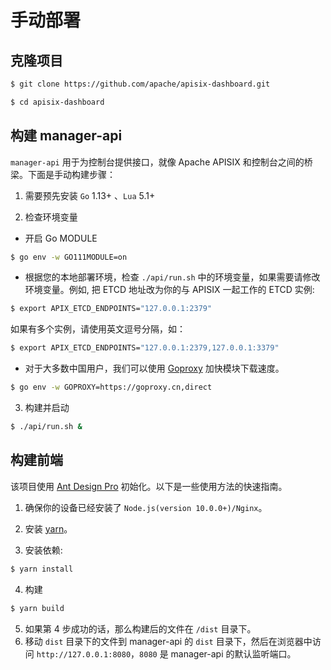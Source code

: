 <!--
#
# Licensed to the Apache Software Foundation (ASF) under one or more
# contributor license agreements.  See the NOTICE file distributed with
# this work for additional information regarding copyright ownership.
# The ASF licenses this file to You under the Apache License, Version 2.0
# (the "License"); you may not use this file except in compliance with
# the License.  You may obtain a copy of the License at
#
#     http://www.apache.org/licenses/LICENSE-2.0
#
# Unless required by applicable law or agreed to in writing, software
# distributed under the License is distributed on an "AS IS" BASIS,
# WITHOUT WARRANTIES OR CONDITIONS OF ANY KIND, either express or implied.
# See the License for the specific language governing permissions and
# limitations under the License.
#
-->

# 手动部署

## 克隆项目

```sh
$ git clone https://github.com/apache/apisix-dashboard.git

$ cd apisix-dashboard
```

## 构建 manager-api

`manager-api` 用于为控制台提供接口，就像 Apache APISIX 和控制台之间的桥梁。下面是手动构建步骤：

1. 需要预先安装 `Go` 1.13+ 、`Lua` 5.1+

2. 检查环境变量

- 开启 Go MODULE

```sh
$ go env -w GO111MODULE=on
```

- 根据您的本地部署环境，检查 `./api/run.sh` 中的环境变量，如果需要请修改环境变量。例如, 把 ETCD 地址改为你的与 APISIX 一起工作的 ETCD 实例:

```sh
$ export APIX_ETCD_ENDPOINTS="127.0.0.1:2379"
```

如果有多个实例，请使用英文逗号分隔，如：

```sh
$ export APIX_ETCD_ENDPOINTS="127.0.0.1:2379,127.0.0.1:3379"
```

- 对于大多数中国用户，我们可以使用 [Goproxy](https://goproxy.cn/) 加快模块下载速度。

```sh
$ go env -w GOPROXY=https://goproxy.cn,direct
```

3. 构建并启动

```sh
$ ./api/run.sh &
```

## 构建前端

该项目使用 [Ant Design Pro](https://pro.ant.design) 初始化。以下是一些使用方法的快速指南。

1. 确保你的设备已经安装了 `Node.js(version 10.0.0+)/Nginx`。

2. 安装 [yarn](https://yarnpkg.com/)。

3. 安装依赖:

```sh
$ yarn install
```

4. 构建

```sh
$ yarn build
```

5. 如果第 4 步成功的话，那么构建后的文件在 `/dist` 目录下。
6. 移动 `dist` 目录下的文件到 manager-api 的 `dist` 目录下，然后在浏览器中访问 `http://127.0.0.1:8080`，`8080` 是 manager-api 的默认监听端口。

